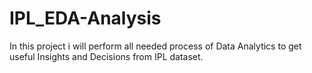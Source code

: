 # IPL_EDA-Analysis
In this project i will perform all needed process of Data Analytics to get useful Insights and Decisions from IPL dataset.
